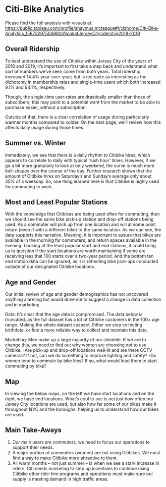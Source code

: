 # Citi-Bike Analytics
Please find the full analysis with visuals at: https://public.tableau.com/profile/shaymus.mcteague#!/vizhome/Citi-Bike-Analytics_15873297504980/AlookatJerseyCityridership2018-2019

## Overall Ridership
To best understand the use of Citibike within Jersey City of the years of 2018 and 2019, it’s important to first take a step back and understand what sort of numbers we’ve seen come from both years. Total ridership increased 14.4% year-over-year; but is not quite as interesting as the dichotomy in membership rates and single-time users which both increased 9.1% and 94.1%, respectively. 

Though, the single-time user-rates are drastically smaller than those of subscribers; this may point to a potential want from the market to be able to purchase easier, without a subscription. 

Outside of that, there is a clear correlation of usage during particularly warmer months compared to colder. On the next page, we’ll review how this affects daily usage during those times.

## Summer vs. Winter
Immediately, we see that there is a daily rhythm to Citibike hires; which appears to correlate to daily with typical ‘rush hour’ times. However, if we go a bit more granularly to look at only weekend, the curve is much more bell-shapes over the course of the day. Further research shows that the amount of Citibike hires on Saturday’s and Sunday’s average only about 35% of a weekday. So, one thing learned here is that Citibike is highly used for commuting to work.

## Most and Least Popular Stations
With the knowledge that Citibikes are being used often for commuting, then we should see the same bike pick-up station and drop-off stations being used. As a commuter will pick up from one location and will at some point return (even if with a different bike) to the same location. As we can see, the data supports this narrative. Meaning, it is important to assure that bikes are available in the morning for commuters; and return spaces available in the evening.
Looking at the least popular start and end stations, it could bring us to question if the start locations are worth maintaining if some are receiving less that 100 starts over a two-year period. And the bottom ten end station data can be ignored, as it is reflecting bike pick-ups conducted outside of our designated Citibike locations.

## Age and Gender
Our initial review of age and gender demographics has not uncovered anything alarming but would drive me to suggest a change in data collection and in marketing.

Data: It’s clear that the age data is compromised. The data below is truncated, as the full dataset has a lot of Citibike customers in the 100+ age range. Making the whole dataset suspect. Either we stop collecting birthdate, or find a more reliable way to collect and maintain this data.

Marketing: Men make up a large majority of our clientele. If we are to change this, we need to find out why women are choosing not to use Citibike. 
 -Are pick-up and drop-off locations well-lit and are there CCTV cameras? If not, can we do something to improve lighting and safety?
 -Do women tend to commute by bike less? If so, what would lead them to start commuting by bike?

## Map
In viewing the below maps, on the left we have start locations and on the right, we have end locations. What’s cool to see is not just how often our Jersey City locations are used, but also how far some of our bikes make it throughout NYC and the boroughs; helping us to understand how our bikes are used.

## Main Take-Aways
1. Our main users are commuters, we need to focus our operations to support their needs.
2. A major portion of commuters (women) are not using Citibikes. We must find a way to make Citibike more attractive to them.
3. All warm months – not just summer – is when we see a stark increase in riders. Citi needs marketing to step up incentives to continue using Citibike other ride-hire programs and operations must make sure our supply is meeting demand in high traffic areas.
